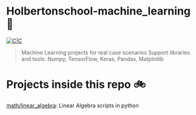 # Holbertonschool-machine_learning :robot:

[![C|C](https://img.shields.io/badge/Python-100%25-blue.svg)](https://sourcerer.io/edward0rtiz) 
> Machine Learning projects for real case scenarios
> Support libraries and tools: Numpy, TensorFlow, Keras, Pandas, Matplotlib

# Projects inside this repo :bike:

[math/linear_algebra](https://github.com/nour-ezzehi/holbertonschool-machine_learning/tree/main/math/linear_algebra): Linear Algebra scripts in python
